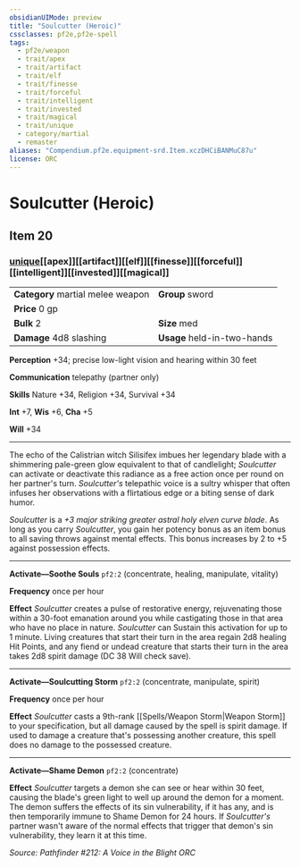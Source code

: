 ```yaml
---
obsidianUIMode: preview
title: "Soulcutter (Heroic)"
cssclasses: pf2e,pf2e-spell
tags:
  - pf2e/weapon
  - trait/apex
  - trait/artifact
  - trait/elf
  - trait/finesse
  - trait/forceful
  - trait/intelligent
  - trait/invested
  - trait/magical
  - trait/unique
  - category/martial
  - remaster
aliases: "Compendium.pf2e.equipment-srd.Item.xczDHCiBANMuC87u"
license: ORC
---
```

# Soulcutter (Heroic)
## Item 20
### [unique](unique "Unique Rarity Trait")[[apex]][[artifact]][[elf]][[finesse]][[forceful]][[intelligent]][[invested]][[magical]]

|  |  |
| -- | -- |
| **Category** martial melee weapon | **Group** sword |
| **Price** 0 gp |  |
| **Bulk** 2 | **Size** med |
| **Damage** 4d8 slashing  | **Usage** held-in-two-hands |



**Perception** +34; precise low-light vision and hearing within 30 feet

**Communication** telepathy (partner only)

**Skills** Nature +34, Religion +34, Survival +34

**Int** +7, **Wis** +6, **Cha** +5

**Will** +34

* * *

The echo of the Calistrian witch Silisifex imbues her legendary blade with a shimmering pale-green glow equivalent to that of candlelight; _Soulcutter_ can activate or deactivate this radiance as a free action once per round on her partner's turn. _Soulcutter's_ telepathic voice is a sultry whisper that often infuses her observations with a flirtatious edge or a biting sense of dark humor.

_Soulcutter_ is a _+3 major striking greater astral holy elven curve blade_. As long as you carry _Soulcutter_, you gain her potency bonus as an item bonus to all saving throws against mental effects. This bonus increases by 2 to +5 against possession effects.

* * *

**Activate—Soothe Souls** `pf2:2` (concentrate, healing, manipulate, vitality)

**Frequency** once per hour

**Effect** _Soulcutter_ creates a pulse of restorative energy, rejuvenating those within a 30-foot emanation around you while castigating those in that area who have no place in nature. _Soulcutter_ can Sustain this activation for up to 1 minute. Living creatures that start their turn in the area regain 2d8 healing Hit Points, and any fiend or undead creature that starts their turn in the area takes 2d8 spirit damage (DC 38 Will check save).

* * *

**Activate—Soulcutting Storm** `pf2:2` (concentrate, manipulate, spirit)

**Frequency** once per hour

**Effect** _Soulcutter_ casts a 9th-rank [[Spells/Weapon Storm|Weapon Storm]] to your specification, but all damage caused by the spell is spirit damage. If used to damage a creature that's possessing another creature, this spell does no damage to the possessed creature.

* * *

**Activate—Shame Demon** `pf2:2` (concentrate)

**Effect** _Soulcutter_ targets a demon she can see or hear within 30 feet, causing the blade's green light to well up around the demon for a moment. The demon suffers the effects of its sin vulnerability, if it has any, and is then temporarily immune to Shame Demon for 24 hours. If _Soulcutter's_ partner wasn't aware of the normal effects that trigger that demon's sin vulnerability, they learn it at this time.

*Source: Pathfinder #212: A Voice in the Blight*
*ORC*